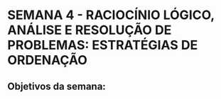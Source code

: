 # SEMANA 4 - RACIOCÍNIO LÓGICO, ANÁLISE E RESOLUÇÃO DE PROBLEMAS: ESTRATÉGIAS DE ORDENAÇÃO

## Objetivos da semana: